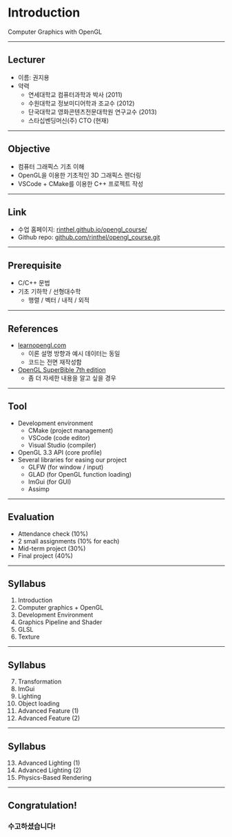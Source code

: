 # Introduction

Computer Graphics with OpenGL

---

## Lecturer

- 이름: 권지용
- 약력
  - 연세대학교 컴퓨터과학과 박사 (2011)
  - 수원대학교 정보미디어학과 조교수 (2012)
  - 단국대학교 영화콘텐츠전문대학원 연구교수 (2013)
  - 스타십벤딩머신(주) CTO (현재)

---

## Objective

- 컴퓨터 그래픽스 기초 이해
- OpenGL을 이용한 기초적인 3D 그래픽스 렌더링
- VSCode + CMake를 이용한 C++ 프로젝트 작성

---

## Link

- 수업 홈페이지: [rinthel.github.io/opengl_course/](https://rinthel.github.io/opengl_course/)
- Github repo: [github.com/rinthel/opengl_course.git](https://github.com/rinthel/opengl_course.git)

---

## Prerequisite

- C/C++ 문법
- 기초 기하학 / 선형대수학
  - 행렬 / 벡터 / 내적 / 외적

---

## References

- [learnopengl.com](https://learnopengl.com)
  - 이론 설명 방향과 예시 데이터는 동일
  - 코드는 전면 재작성함
- [OpenGL SuperBible 7th edition](https://www.openglsuperbible.com)
  - 좀 더 자세한 내용을 알고 싶을 경우

---

## Tool

- Development environment
  - CMake (project management)
  - VSCode (code editor)
  - Visual Studio (compiler)
- OpenGL 3.3 API (core profile)
- Several libraries for easing our project
  - GLFW (for window / input)
  - GLAD (for OpenGL function loading)
  - ImGui (for GUI)
  - Assimp

---

## Evaluation

- Attendance check (10%)
- 2 small assignments (10% for each)
- Mid-term project (30%)
- Final project (40%)

---

## Syllabus

1. Introduction
2. Computer graphics + OpenGL
3. Development Environment
4. Graphics Pipeline and Shader
5. GLSL
6. Texture

---

## Syllabus

7. Transformation
8. ImGui
9. Lighting
10. Object loading
11. Advanced Feature (1)
12. Advanced Feature (2)

---

## Syllabus

13. Advanced Lighting (1)
14. Advanced Lighting (2)
15. Physics-Based Rendering

---

## Congratulation!
### 수고하셨습니다!